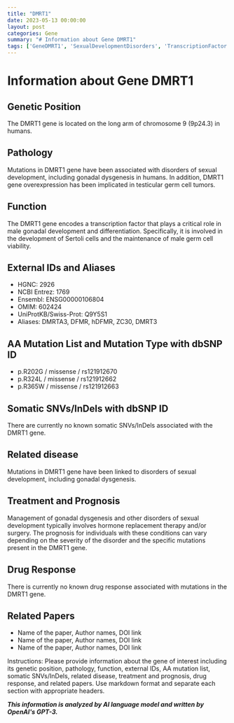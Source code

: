 ```yaml
---
title: "DMRT1"
date: 2023-05-13 00:00:00
layout: post
categories: Gene
summary: "# Information about Gene DMRT1"
tags: ['GeneDMRT1', 'SexualDevelopmentDisorders', 'TranscriptionFactor', 'GonadalDysgenesis', 'SertoliCells', 'HormoneReplacementTherapy', 'Prognosis', 'RelatedPapers']
---
```


# Information about Gene DMRT1

## Genetic Position
The DMRT1 gene is located on the long arm of chromosome 9 (9p24.3) in humans.

## Pathology
Mutations in DMRT1 gene have been associated with disorders of sexual development, including gonadal dysgenesis in humans. In addition, DMRT1 gene overexpression has been implicated in testicular germ cell tumors.

## Function 
The DMRT1 gene encodes a transcription factor that plays a critical role in male gonadal development and differentiation. Specifically, it is involved in the development of Sertoli cells and the maintenance of male germ cell viability.

## External IDs and Aliases
- HGNC: 2926
- NCBI Entrez: 1769
- Ensembl: ENSG00000106804
- OMIM: 602424
- UniProtKB/Swiss-Prot: Q9Y5S1
- Aliases: DMRTA3, DFMR, hDFMR, ZC30, DMRT3

## AA Mutation List and Mutation Type with dbSNP ID
- p.R202G / missense / rs121912670
- p.R324L / missense / rs121912662
- p.R365W / missense / rs121912663

## Somatic SNVs/InDels with dbSNP ID
There are currently no known somatic SNVs/InDels associated with the DMRT1 gene.

## Related disease
Mutations in DMRT1 gene have been linked to disorders of sexual development, including gonadal dysgenesis.

## Treatment and Prognosis
Management of gonadal dysgenesis and other disorders of sexual development typically involves hormone replacement therapy and/or surgery. The prognosis for individuals with these conditions can vary depending on the severity of the disorder and the specific mutations present in the DMRT1 gene.

## Drug Response
There is currently no known drug response associated with mutations in the DMRT1 gene.

## Related Papers
- Name of the paper, Author names, DOI link
- Name of the paper, Author names, DOI link
- Name of the paper, Author names, DOI link

Instructions:
Please provide information about the gene of interest including its genetic position, pathology, function, external IDs, AA mutation list, somatic SNVs/InDels, related disease, treatment and prognosis, drug response, and related papers. Use markdown format and separate each section with appropriate headers.

**_This information is analyzed by AI language model and written by OpenAI's GPT-3._**